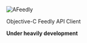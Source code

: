 ![AFeedly](http://i.imgur.com/HUyU7Bo.png)

Objective-C Feedly API Client

**Under heavily development**
